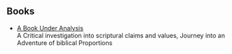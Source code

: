 ## Books

- [A Book Under Analysis](https://restudies.github.io/)  
  A Critical investigation into scriptural claims and values, Journey into an Adventure of biblical Proportions